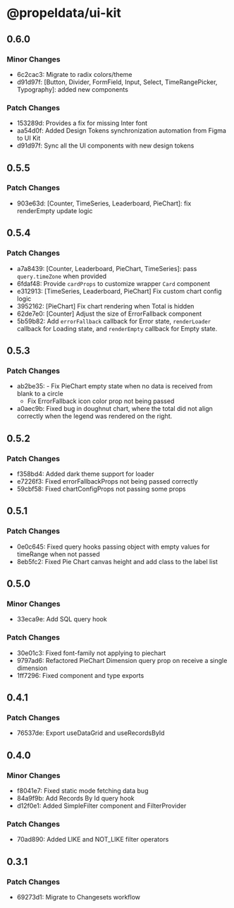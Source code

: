 # @propeldata/ui-kit

## 0.6.0

### Minor Changes

- 6c2cac3: Migrate to radix colors/theme
- d91d97f: [Button, Divider, FormField, Input, Select, TimeRangePicker, Typography]: added new components

### Patch Changes

- 153289d: Provides a fix for missing Inter font
- aa54d0f: Added Design Tokens synchronization automation from Figma to UI Kit
- d91d97f: Sync all the UI components with new design tokens

## 0.5.5

### Patch Changes

- 903e63d: [Counter, TimeSeries, Leaderboard, PieChart]: fix renderEmpty update logic

## 0.5.4

### Patch Changes

- a7a8439: [Counter, Leaderboard, PieChart, TimeSeries]: pass `query.timeZone` when provided
- 6fdaf48: Provide `cardProps` to customize wrapper `Card` component
- e312913: [TimeSeries, Leaderboard, PieChart] Fix custom chart config logic
- 3952162: [PieChart] Fix chart rendering when Total is hidden
- 62de7e0: [Counter] Adjust the size of ErrorFallback component
- 5b59b82: Add `errorFallback` callback for Error state, `renderLoader` callback for Loading state, and `renderEmpty`
  callback for Empty state.

## 0.5.3

### Patch Changes

- ab2be35: - Fix PieChart empty state when no data is received from blank to a circle
  - Fix ErrorFallback icon color prop not being passed
- a0aec9b: Fixed bug in doughnut chart, where the total did not align correctly when the legend was rendered on the
  right.

## 0.5.2

### Patch Changes

- f358bd4: Added dark theme support for loader
- e7226f3: Fixed errorFallbackProps not being passed correctly
- 59cbf58: Fixed chartConfigProps not passing some props

## 0.5.1

### Patch Changes

- 0e0c645: Fixed query hooks passing object with empty values for timeRange when not passed
- 8eb5fc2: Fixed Pie Chart canvas height and add class to the label list

## 0.5.0

### Minor Changes

- 33eca9e: Add SQL query hook

### Patch Changes

- 30e01c3: Fixed font-family not applying to piechart
- 9797ad6: Refactored PieChart Dimension query prop on receive a single dimension
- 1ff7296: Fixed component and type exports

## 0.4.1

### Patch Changes

- 76537de: Export useDataGrid and useRecordsById

## 0.4.0

### Minor Changes

- f8041e7: Fixed static mode fetching data bug
- 84a9f9b: Add Records By Id query hook
- d12f0e1: Added SimpleFilter component and FilterProvider

### Patch Changes

- 70ad890: Added LIKE and NOT_LIKE filter operators

## 0.3.1

### Patch Changes

- 69273d1: Migrate to Changesets workflow
